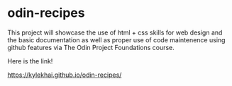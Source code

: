 # odin-recipes

This project will showcase the use of html + css skills for web design 
and the basic documentation as well as proper use of code maintenence using github features via The Odin Project Foundations course.
 
Here is the link!

https://kylekhai.github.io/odin-recipes/

